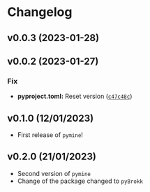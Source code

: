 # Changelog

<!--next-version-placeholder-->

## v0.0.3 (2023-01-28)


## v0.0.2 (2023-01-27)
### Fix
* **pyproject.toml:** Reset version ([`c47c48c`](https://github.com/UBC-MDS/pyBrokk/commit/c47c48cb9264da957ec1dd52d09c662357b41e98))

## v0.1.0 (12/01/2023)

- First release of `pymine`!

## v0.2.0 (21/01/2023)

- Second version of `pymine`
- Change of the package changed to `pyBrokk`
